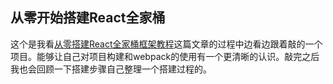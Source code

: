 ## 从零开始搭建React全家桶
这个是我看[从零搭建React全家桶框架教程](https://github.com/brickspert/blog/issues/1)这篇文章的过程中边看边跟着敲的一个项目。能够让自己对项目构建和webpack的使用有一个更清晰的认识。敲完之后我也会回顾一下搭建步骤自己整理一个搭建过程的。
